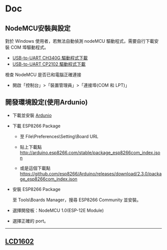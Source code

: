 # Doc

## NodeMCU安裝與設定

對於 Windows 使用者，若無法自動偵測 nodeMCU 驅動程式，需要自行下載安裝 COM 埠驅動程式。

- [USB-to-UART CH340G 驅動程式下載](http://www.arduined.eu/files/CH341SER.zip)
- [USB-to-UART CP2102 驅動程式下載](https://www.silabs.com/documents/public/software/CP210x_Windows_Drivers.zip)

檢查 NodeMCU 是否已和電腦正確連接

- 開啟「控制台」>「裝置管理員」>「連接埠(COM 和 LPT)」

## 開發環境設定(使用Ardunio)

- 下載並安裝 [Ardunio](https://support.arduino.cc/hc/en-us/articles/360019833020-Download-and-install-Arduino-IDE)

- 下載 ESP8266 Package
  - 至 File\\Preferences\\Setting\\Board URL
  - 貼上下載點 http://arduino.esp8266.com/stable/package_esp8266com_index.json

  - 或是這個下載點 https://github.com/esp8266/Arduino/releases/download/2.3.0/package_esp8266com_index.json
- 安裝 ESP8266 Package
  
  至 Tools\\Boards Manager，搜尋 ESP8266 Community 並安裝。
- 選擇開發板：NodeMCU 1.0(ESP-12E Module)
- 選擇正確的 port。

---

## [LCD1602](lcd1620///README.md)
